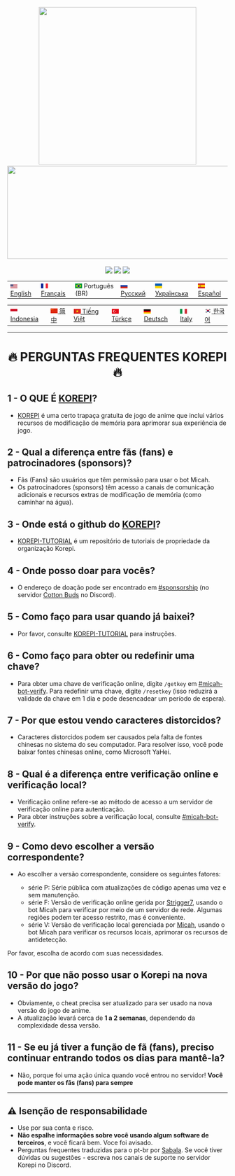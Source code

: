 <p align="center">
  <a href="#"><img width="360" height="360" src="https://media.discordapp.net/attachments/1033549666769449002/1107009612210765955/matches.png"></a>
  <a href="#"><img width="650" height="213" src="https://media.discordapp.net/attachments/1126893908597669989/1147375262980382790/image.png"></a>
</p>

<p align="center">
	<a href="https://github.com/Korepi/keyauth-cpp-library/releases"><img src="https://img.shields.io/github/downloads/Korepi/keyauth-cpp-library/total.svg?style=for-the-badge&color=darkcyan"></a>
	<a href="https://github.com/Korepi/Korepi/graphs/contributors"><img src="https://img.shields.io/github/contributors/Korepi/Korepi?style=for-the-badge&color=darkcyan"></a>
	<a href="https://discord.gg/korek"><img src="https://img.shields.io/discord/440536354544156683?label=Discord&logo=discord&style=for-the-badge&color=darkviolet"></a>
</p>

<div align="center">
<table>
  <tr>
    <td valign="center"><a href="README.md"><img src="https://raw.githubusercontent.com/hampusborgos/country-flags/ba2cf4101bf029d2ada26da2f95121de74581a4d/svg/us.svg" width="16"/> English</td>
    <td valign="center"><a href="README_fr-fr.md"><img src="https://raw.githubusercontent.com/hampusborgos/country-flags/ba2cf4101bf029d2ada26da2f95121de74581a4d/svg/fr.svg" width="16"/> Français</td>
    <td valign="center"><img src="https://raw.githubusercontent.com/hampusborgos/country-flags/ba2cf4101bf029d2ada26da2f95121de74581a4d/svg/br.svg" width="16"/> Português (BR)</td>
    <td valign="center"><a href="README_ru-ru.md"><img src="https://raw.githubusercontent.com/hampusborgos/country-flags/ba2cf4101bf029d2ada26da2f95121de74581a4d/svg/ru.svg" width="16"/> Русский</a></td>
    <td valign="center"><a href="README_ua-ua.md"><img src="https://raw.githubusercontent.com/hampusborgos/country-flags/ba2cf4101bf029d2ada26da2f95121de74581a4d/svg/ua.svg" width="16"/> Українська</a></td>
    <td valign="center"><a href="README_es-cl.md"><img src="https://raw.githubusercontent.com/hampusborgos/country-flags/ba2cf4101bf029d2ada26da2f95121de74581a4d/svg/es.svg" width="16"/> Español</td>
      
  </tr>
</table>
</div>
<div align="center">
<table>
  <tr>
    <td valign="center"><a href="README_id-id.md"><img src="https://raw.githubusercontent.com/hampusborgos/country-flags/ba2cf4101bf029d2ada26da2f95121de74581a4d/svg/id.svg" width="16"/> Indonesia</td>
    <td valign="center"><a href="README_zh-cn.md"><img src="https://raw.githubusercontent.com/hampusborgos/country-flags/ba2cf4101bf029d2ada26da2f95121de74581a4d/svg/cn.svg" width="16"/> 简中</a></td> 
    <td valign="center"><a href="README_vi-vn.md"><img src="https://raw.githubusercontent.com/hampusborgos/country-flags/ba2cf4101bf029d2ada26da2f95121de74581a4d/svg/vn.svg" width="16"/> Tiếng Việt </a></td>
    <td valign="center"><a href="README_tr-tr.md"><img src="https://raw.githubusercontent.com/hampusborgos/country-flags/ba2cf4101bf029d2ada26da2f95121de74581a4d/svg/tr.svg" width="16"/> Türkçe </a></td>
    <td valign="center"><a href="README_de-de.md"><img src="https://raw.githubusercontent.com/hampusborgos/country-flags/ba2cf4101bf029d2ada26da2f95121de74581a4d/svg/de.svg" width="16"/> Deutsch</td>
    <td valign="center"><a href="README_it-it.md"><img src="https://raw.githubusercontent.com/hampusborgos/country-flags/ba2cf4101bf029d2ada26da2f95121de74581a4d/svg/it.svg" width="16"/> Italy</a></td>
    <td valign="center"><a href="README_ko-kr.md"><img src="https://raw.githubusercontent.com/hampusborgos/country-flags/ba2cf4101bf029d2ada26da2f95121de74581a4d/svg/kr.svg" width="16"/> 한국어</td>
  </tr>
</table>
</div>
	    
---
<div align="center">
  
# 🔥 PERGUNTAS FREQUENTES KOREPI 🔥

</div>

## 1 - O QUE É [KOREPI](https://github.com/Korepi/Korepi)?

- [KOREPI](https://github.com/Korepi/Korepi) é uma certo trapaça gratuita de jogo de anime que inclui vários recursos de modificação de memória para aprimorar sua experiência de jogo.

## 2 - Qual a diferença entre fãs (fans) e patrocinadores (sponsors)?

- Fãs (Fans) são usuários que têm permissão para usar o bot Micah.
- Os patrocinadores (sponsors) têm acesso a canais de comunicação adicionais e recursos extras de modificação de memória (como caminhar na água).

## 3 - Onde está o github do [KOREPI](https://github.com/Korepi/Korepi)?

- [KOREPI-TUTORIAL](https://github.com/Korepi/Korepi-Tutorial) é um repositório de tutoriais de propriedade da organização Korepi.

## 4 - Onde posso doar para vocês?

- O endereço de doação pode ser encontrado em ⁠[#sponsorship](https://discord.com/channels/1069057220802781265/1097565269985071205) (no servidor [Cotton Buds](https://discord.gg/cottonbuds) no Discord).

## 5 - Como faço para usar quando já baixei?

- Por favor, consulte [KOREPI-TUTORIAL](https://github.com/Korepi/Korepi-Tutorial) para instruções.

## 6 - Como faço para obter ou redefinir uma chave?

- Para obter uma chave de verificação online, digite `/getkey` em ⁠[#micah-bot-verify](https://discord.com/channels/1069057220802781265/1109781322005741658). Para redefinir uma chave, digite `/resetkey` (isso reduzirá a validade da chave em 1 dia e pode desencadear um período de espera).

## 7 - Por que estou vendo caracteres distorcidos?

- Caracteres distorcidos podem ser causados pela falta de fontes chinesas no sistema do seu computador. Para resolver isso, você pode baixar fontes chinesas online, como Microsoft YaHei.

## 8 - Qual é a diferença entre verificação online e verificação local?

- Verificação online refere-se ao método de acesso a um servidor de verificação online para autenticação.
- Para obter instruções sobre a verificação local, consulte [#micah-bot-verify](https://discord.com/channels/1069057220802781265/1109781322005741658).

## 9 - Como devo escolher a versão correspondente?

- Ao escolher a versão correspondente, considere os seguintes fatores:

   + série P: Série pública com atualizações de código apenas uma vez e sem manutenção.
   + série F: Versão de verificação online gerida por [Strigger7](https://github.com/Strigger7), usando o bot Micah para verificar por meio de um servidor de rede. Algumas regiões podem ter acesso restrito, mas é conveniente.
   + série V: Versão de verificação local gerenciada por [Micah](https://github.com/Micah123321), usando o bot Micah para verificar os recursos locais, aprimorar os recursos de antidetecção.

Por favor, escolha de acordo com suas necessidades.

## 10 - Por que não posso usar o Korepi na nova versão do jogo?

- Obviamente, o cheat precisa ser atualizado para ser usado na nova versão do jogo de anime.
- A atualização levará cerca de **1 a 2 semanas**, dependendo da complexidade dessa versão.

## 11 - Se eu já tiver a função de fã (fans), preciso continuar entrando todos os dias para mantê-la?

- Não, porque foi uma ação única quando você entrou no servidor! **Você pode manter os fãs (fans) para sempre**
---

## ⚠ Isenção de responsabilidade

- Use por sua conta e risco.
- **Não espalhe informações sobre você usando algum software de terceiros**, e você ficará bem. Voce foi avisado.
- Perguntas frequentes traduzidas para o pt-br por [Sabala](https://discord.com/users/251584957099540481). Se você tiver dúvidas ou sugestões - escreva nos canais de suporte no servidor Korepi no Discord.